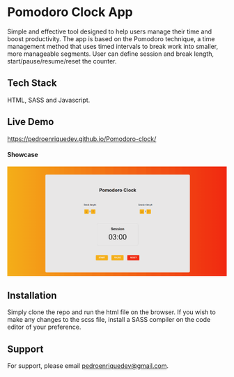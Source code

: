 # Pomodoro Clock App

Simple and effective tool designed to help users manage their time and boost productivity. The app is based on the Pomodoro technique, a time management method that uses timed intervals to break work into smaller, more manageable segments. User can define session and break length, start/pause/resume/reset the counter.

## Tech Stack

HTML, SASS and Javascript.

## Live Demo

https://pedroenriquedev.github.io/Pomodoro-clock/

#### Showcase

![Pomodoro Clock App Demo](demo/pomodoroclockapp.gif)

## Installation

Simply clone the repo and run the html file on the browser. If you wish to make any changes to the scss file, install a SASS compiler on the code editor of your preference.

## Support

For support, please email pedroenriquedev@gmail.com.
